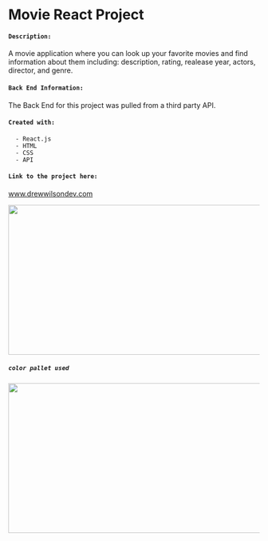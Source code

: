 # Movie React Project

#### `Description:`

A movie application where you can look up your favorite movies and find information about them including: description, rating, realease year, actors, director, and genre.

#### `Back End Information:`

The Back End for this project was pulled from a third party API.

#### `Created with:`

```
  - React.js
  - HTML
  - CSS
  - API
```
#### `Link to the project here:`
www.drewwilsondev.com

<img src="https://i.imgur.com/n7cF2PP.jpg" width="575px" height="300px"/>

##### `color pallet used`
<img src="https://i.imgur.com/Omu67nQ.png" width="575px" height="300px"/>